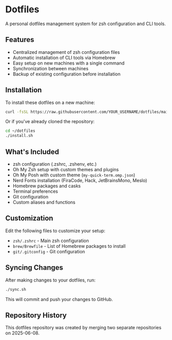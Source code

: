 # Dotfiles

A personal dotfiles management system for zsh configuration and CLI tools.

## Features

- Centralized management of zsh configuration files
- Automatic installation of CLI tools via Homebrew
- Easy setup on new machines with a single command
- Synchronization between machines
- Backup of existing configuration before installation

## Installation

To install these dotfiles on a new machine:

```bash
curl -fsSL https://raw.githubusercontent.com/YOUR_USERNAME/dotfiles/main/install.sh | bash
```

Or if you've already cloned the repository:

```bash
cd ~/dotfiles
./install.sh
```

## What's Included

- zsh configuration (.zshrc, .zshenv, etc.)
- Oh My Zsh setup with custom themes and plugins
- Oh My Posh with custom theme (`my-quick-term.omp.json`)
- Nerd Fonts installation (FiraCode, Hack, JetBrainsMono, Meslo)
- Homebrew packages and casks
- Terminal preferences
- Git configuration
- Custom aliases and functions

## Customization

Edit the following files to customize your setup:

- `zsh/.zshrc` - Main zsh configuration
- `brew/Brewfile` - List of Homebrew packages to install
- `git/.gitconfig` - Git configuration

## Syncing Changes

After making changes to your dotfiles, run:

```bash
./sync.sh
```

This will commit and push your changes to GitHub.

## Repository History

This dotfiles repository was created by merging two separate repositories on 2025-06-08.
